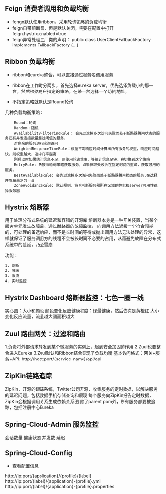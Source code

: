 ## Feign 消费者调用和负载均衡

* fengn默认使用ribbon，采用轮询策略的负载均衡
* feign自带熔断器，但是默认关闭，需要在配置中打开 feign.hystrix.enabled=true
* feign异常处理工厂类的声明：
   public class UserClientFallbackFactory implements FallbackFactory<UserClient> {...}

## Ribbon 负载均衡

* ribbon和eureka整合，可以直接通过服务名调用服务  

* ribbon在工作时分两步，首先选择eureka server，优先选择负载小的那一台，然后根据用户指定的策略，在某一台选择一个访问地址。  

* 不指定策略就默认是Round轮询  

几种负载均衡策略：

        Round：轮询
        Random：随机
        AvailabilityFilteringRule： 会先过滤掉多次访问失败而处于断路器跳闸状态的服务还有并发连接数量超过阈值的服务，
        对剩余的服务进行轮询访问
        WeightedResponceTimeRule：根据平均响应时间计算出所有服务的权重，响应时间越快，则权重越大，选中几率越高
        刚启动时如果统计信息不足，则使用轮询策略，等统计信息足够，在切换到这个策略
        RetryRule: 先按照轮询策略获取服务，如果获取失败会在指定时间内重试，获取可用的服务。
        BestAvailableRule: 会先过滤掉多次访问失败而处于断路器跳闸状态的服务,在选择并发量最少的一台
        ZoneAvoidanceRule: 默认规则，符合判断服务器所在区域的性能和server可用性选择服务器
        
        
## Hystrix 熔断器

用于处理分布式系统的延迟和容错的开源库
熔断器本身是一种开关装置，当某个服务单元发生故障后，通过断路器的故障监控，
向调用方法返回一个符合预期的，可处理的备选响应，而不是长时间的等待或抛出调用方法无法处理的异常，这样就保证了服务调用方的线程不会被长时间不必要的占用，从而避免故障在分布式系统中的蔓延，乃至雪崩

功能：

    1. 熔断
    2. 降级
    3. 限流
    4. 实时监控
    


## Hystrix Dashboard 熔断器监控：七色一圈一线

实心圆：大小和颜色 
颜色变化反应健康程度：绿最健康，然后依次是黄橙红
大小变化反应流量，流量越大圆面积越大

## Zuul 路由网关：过滤和路由

1.负责将外部请求转发到某个微服务的实例上，起到安全加固的作用
2.Zuul也要整合进入Eureka
3.Zuul默认和Ribbon结合实现了负载均衡
基本访问格式：网关+服务+API: http://host:port/{service-name}/api/api

## ZipKin链路追踪

ZipKin，开源的跟踪系统，Twitter公司开源，收集服务的定时数据，以解决服务的延迟问题，包括数据手机存储查询和展现
每个服务向ZipKin报告定时数据，ZipKin会根据调用关系生成依赖关系图
除了parent pom外，所有服务都要被追踪，包括注册中心Eureka

## Spring-Cloud-Admin 服务监控

会话数量 健康状态 并发数 延迟


## Spring-Cloud-Config

* 查看配置信息

 http://ip:port/{application}/{profile}/{label}
 http://ip:port/{label}/{application}-{profile}.yml
 http://ip:port/{label}/{application}-{profile}.properties
